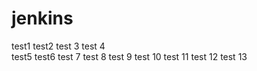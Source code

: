 # jenkins
test1
test2
test 3
test 4\
test5
test6
test 7
test 8
test 9
test 10
test 11
test 12
test 13
